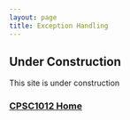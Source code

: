 ```yaml
---
layout: page
title: Exception Handling
---
```



## Under Construction
This site is under construction

### [CPSC1012 Home](../)
